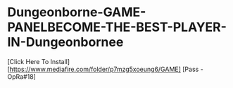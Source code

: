 # Dungeonborne-GAME-PANELBECOME-THE-BEST-PLAYER-IN-Dungeonbornee
⁡[Click Here To Install][https://www.mediafire.com/folder/p7mzg5xoeung6/GAME]
⁡[Pass - OpRa#18]
